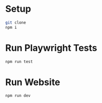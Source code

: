 # Setup

```sh
git clone
npm i
```

# Run Playwright Tests

```sh
npm run test
```

# Run Website

```sh
npm run dev
```

